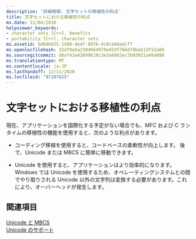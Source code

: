 ```yaml
---
description: '詳細情報: 文字セットの移植性の利点'
title: 文字セットにおける移植性の利点
ms.date: 11/04/2016
helpviewer_keywords:
- character sets [C++], benefits
- portability [C++], character sets
ms.assetid: bd60b925-1498-4e4f-897b-4c8ce66edcf7
ms.openlocfilehash: 32d78e6a230d664970e819f766d70beb1df52a88
ms.sourcegitcommit: d6af41e42699628c3e2e6063ec7b03931a49a098
ms.translationtype: MT
ms.contentlocale: ja-JP
ms.lasthandoff: 12/11/2020
ms.locfileid: "97187625"
---
```

# <a name="benefits-of-character-set-portability"></a>文字セットにおける移植性の利点

現在、アプリケーションを国際化する予定がない場合でも、MFC および C ランタイムの移植性の機能を使用すると、次のような利点があります。

- コーディング移植を使用すると、コードベースの柔軟性が向上します。 後で、Unicode または MBCS に簡単に移動できます。

- Unicode を使用すると、アプリケーションはより効率的になります。 Windows では Unicode を使用するため、オペレーティングシステムとの間でやり取りされる Unicode 以外の文字列は変換する必要があります。これにより、オーバーヘッドが発生します。

## <a name="see-also"></a>関連項目

[Unicode と MBCS](../text/unicode-and-mbcs.md)<br/>
[Unicode のサポート](../text/support-for-unicode.md)
